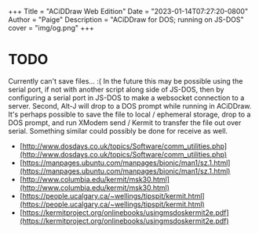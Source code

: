 +++
Title = "ACiDDraw Web Edition"
Date = "2023-01-14T07:27:20-0800"
Author = "Paige"
Description = "ACiDDraw for DOS; running on JS-DOS"
cover = "img/og.png"
+++

<link rel="stylesheet" href="/emulators-ui/emulators-ui.css">
<div id="dosbox-wrapper">
<div id="dosbox"></div>
</div>
<script src="/emulators/emulators.js"></script>
<script src="/emulators-ui/emulators-ui.js"></script>
<script>
  document.addEventListener("DOMContentLoaded", function(event) { 
    emulators.pathPrefix = "/emulators/";
    Dos(document.getElementById("dosbox")).run("/jsdos/acid.zip");
  });
</script>


# TODO
Currently can't save files... :( In the future this may be possible using the serial port, if not with another script along side of JS-DOS, then
by configuring a serial port in JS-DOS to make a websocket connection to a server. Second, Alt-J will drop to a DOS prompt while running in ACiDDraw. 
It's perhaps possible to save the file to local / ephemeral storage, drop to a DOS prompt, and run XModem send / Kermit to transfer the file out over
serial. Something similar could possibly be done for receive as well. 

- [http://www.dosdays.co.uk/topics/Software/comm_utilities.php](http://www.dosdays.co.uk/topics/Software/comm_utilities.php)
- [https://manpages.ubuntu.com/manpages/bionic/man1/sz.1.html](https://manpages.ubuntu.com/manpages/bionic/man1/sz.1.html)
- [http://www.columbia.edu/kermit/msk30.html](http://www.columbia.edu/kermit/msk30.html)
- [https://people.ucalgary.ca/~wellings/tipspit/kermit.html](https://people.ucalgary.ca/~wellings/tipspit/kermit.html)
- [https://kermitproject.org/onlinebooks/usingmsdoskermit2e.pdf](https://kermitproject.org/onlinebooks/usingmsdoskermit2e.pdf)
